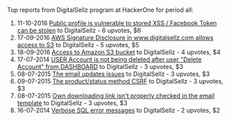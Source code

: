Top reports from DigitalSellz program at HackerOne for period all:

1. 11-10-2016 [Public profile is vulnerable to stored XSS / Facebook Token can be stolen](https://hackerone.com/reports/175122) to DigitalSellz - 6 upvotes, $6
2. 17-09-2016 [AWS Signature Disclosure in www.digitalsellz.com allows access to S3](https://hackerone.com/reports/170052) to DigitalSellz - 5 upvotes, $5
3. 18-09-2016 [Access to Amazon S3 bucket](https://hackerone.com/reports/170295) to DigitalSellz - 4 upvotes, $4
4. 17-07-2014 [USER Account is not being deleted after user "Delete Account" from DASHBOARD](https://hackerone.com/reports/20305) to DigitalSellz - 3 upvotes, $3
5. 08-07-2015 [The email updates issues](https://hackerone.com/reports/74518) to DigitalSellz - 3 upvotes, $3
6. 09-07-2015 [The product/status method CSRF](https://hackerone.com/reports/74595) to DigitalSellz - 3 upvotes, $3
7. 08-07-2015 [Own downloading link isn't properly checked in the email template](https://hackerone.com/reports/74514) to DigitalSellz - 3 upvotes, $3
8. 16-07-2014 [Verbose SQL error messages](https://hackerone.com/reports/20279) to DigitalSellz - 2 upvotes, $2
